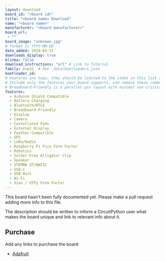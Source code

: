 ```yaml
---
layout: download
board_id: "<board id>"
title: "<board name> Download"
name: "<board name>"
manufacturer: "<board manufacturer>"
board_url:
 - ""
board_image: "unknown.jpg"
# format is YYYY-MM-DD
date_added: 2020-03-31
downloads_display: true
blinka: false
download_instructions: "url" # Link to Tutorial
family: esp32  # See _data/bootloaders.json
bootloader_id:
# Features are tags; they should be limited to the items in this list and spelled exactly the same.
# Include only the features your board supports, and remove these comment lines before committing.
# Breadboard-Friendly is a parallel pin layout with minimal non-critical perpendicular pins
features:
  - Arduino Shield Compatible
  - Battery Charging
  - Bluetooth/BTLE
  - Breadboard-Friendly
  - Display
  - Camera
  - Castellated Pads
  - External Display
  - Feather-Compatible
  - GPS
  - LoRa/Radio
  - Raspberry Pi Pico Form Factor
  - Robotics
  - Solder-Free Alligator Clip
  - Speaker
  - STEMMA QT/QWIIC
  - USB-C
  - USB Host
  - Wi-Fi
  - Xiao / QTPy Form Factor
---
```


This board hasn't been fully documented yet. Please make a pull request adding more info to this file.

The description should be written to inform a CircuitPython user what makes the board unique and link to relevant info about it.

## Purchase
Add any links to purchase the board
* [Adafruit](https://www.adafruit.com/product/3857)
